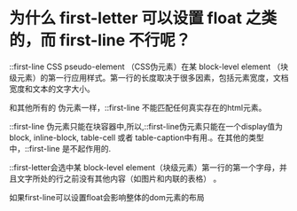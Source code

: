 # 为什么 first-letter 可以设置 float 之类的，而 first-line 不行呢？

::first-line CSS pseudo-element （CSS伪元素）在某 block-level element （块级元素）的第一行应用样式。第一行的长度取决于很多因素，包括元素宽度，文档宽度和文本的文字大小。

和其他所有的 伪元素一样，::first-line 不能匹配任何真实存在的html元素。

 ::first-line 伪元素只能在块容器中,所以,::first-line伪元素只能在一个display值为block, inline-block, table-cell 或者 table-caption中有用.。在其他的类型中，::first-line 是不起作用的.
 
 
 
 ::first-letter会选中某 block-level element（块级元素）第一行的第一个字母，并且文字所处的行之前没有其他内容（如图片和内联的表格） 。
 
 如果first-line可以设置float会影响整体的dom元素的布局 
 